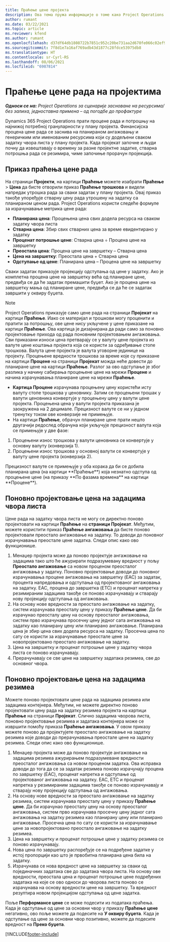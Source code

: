 ```yaml
---
title: Праћење цене пројекта
description: Ова тема пружа информације о томе како Project Operations прати напредак у односу на цену рада и потрошњу на пројекту.
author: rumant
ms.date: 03/22/2021
ms.topic: article
ms.reviewer: kfend
ms.author: rumant
ms.openlocfilehash: d37df64db1808722b7851c952c20be731aa2d670fe066c02ef90386712487407
ms.sourcegitcommit: 7f8d1e7a16af769adb43d1877c28fdce53975db8
ms.translationtype: HT
ms.contentlocale: sr-Cyrl-RS
ms.lasthandoff: 08/06/2021
ms.locfileid: "6987814"
---
```

# <a name="labor-cost-tracking-on-projects"></a>Праћење цене рада на пројектима

_**Односи се на:** Project Operations за сценарије засноване на ресурсима/без залиха, једноставна примена – од погодбе до профактуре_

Dynamics 365 Project Operations прати процене рада и потрошњу на најнижој потребној грануларности у плану пројекта. Финансијска процена цене рада се заснива на планираном ангажовању и генеричким или именованим ресурсима који су додељени сваком задатку чвора листа у плану пројекта. Када пројекат започне и људи почну да извештавају о времену за разне пројектне задатке, стварна потрошња рада се резимира, чиме започиње прорачун пројекција.

## <a name="labor-cost-tracking-view"></a>Приказ праћења цене рада

На страници **Пројекти**, на картици **Праћење** можете изабрати **Праћење** > **Цена** да бисте отворили приказ **Праћење трошкова** и видели напредак утрошка рада за сваки задатак у плану пројекта. Овај приказ такође упоређује стварну цену рада утрошену на задатку са планираном ценом рада. Project Operations користи следеће формуле за израчунавање метрика цене рада:

- **Планирана цена**: Процењена цена свих додела ресурса на сваком задатку чвора листа
- **Стварна цена**: Збир свих стварних цена за време евидентирано у задатку
- **Проценат потрошње цене**: Стварна цена ÷ Процена цене на завршетку
- **Преостала цена**: Процена цене на завршетку – Стварна цена
- **Цена на завршетку**: Преостала цена + Стварна цена
- **Одступање од цене**: Планирана цена – Процена цене на завршетку

Сваки задатак приказује пројекцију одступања од цене у задатку. Ако је комплетна процена цене на завршетку већа од планиране цене, предвиђа се да ће задатак премашити буџет. Ако је процена цене на завршетку мања од планиране цене, предвиђа се да ће се задатак завршити у оквиру буџета.

>[!NOTE]
> Project Operations приказује само цене рада на страници **Пројекат** на картици **Праћење**. Иако се материјал и трошкови могу проценити и пратити за потрошњу, ове цене нису укључене у цене приказане на картици **Праћење**. Ова картица је дизајнирана да ради само за поновно пројектовање прихода од рада поновним пројектовањем ангажовања.
Сви приказани износи цена претварају се у валуту цене пројекта из валуте цене коштања пројекта која се користи за одређивање стопе трошкова. Валута цене пројекта је валута уговорне јединице на пројекту. Процењене вредности трошкова за време које су приказане на картици **Процене** на страници **Пројекат** можда неће довести до планиране цене на картици **Праћење**. Разлог за ово одступање је због разлика у начину сабирања процењене цене на мрежи **Процене** и начина израчунавања планиране цене на мрежи **Праћење**. 
>
> - **Картица Процене** израчунава процењену цену користећи исту валуту стопе трошкова у ценовнику. Затим се процењени трошак у валути ценовника конвертује у процењену цену у валути цене пројекта. Процењена цена у валути пројекта приказана је заокружена на 2 децимале. Прецизност валуте се ни у једном тренутку током ове конверзије не примењује. 
> - На картици **Праћење**, обрачун планиране цене прати нешто другачији редослед обрачуна који укључује прецизност валута која се примењује у две фазе: 
   ><ol>
   ><li>Процењени износ трошкова у валути ценовника се конвертује у основну валуту (конверзија 1).</li>
   ><li>Процењени износ трошкова у основној валути се конвертује у валуту цене пројекта (конверзија 2). </li>
   ></ol>
   >Прецизност валуте се примењује у оба корака да би се добила планирана цена (на картици **Праћење**) која незнатно одступа од процењене цене (на приказу **По фазама времена** на картици **Процене**). 
   
## <a name="reprojecting-costs-on-leaf-node-tasks"></a>Поновно пројектовање цена на задацима чвора листа

Цене рада на задатку чвора листа не могу се директно поново пројектовати на картици **Праћење** на **страници Пројекат**. Међутим, можете користити приказ **Праћење ангажовања** да бисте поново пројектовали преостало ангажовање на задатку. То доводи до поновног израчунавања преостале цене задатка. Следи опис како ово функционише.

1. Менаџер пројекта може да поново пројектује ангажовање на задацима тако што ће ажурирати подразумевану вредност у пољу **Преостало ангажовање** са новом проценом преосталог ангажовања у задатку. Поновно пројектовање доводи до поновног израчунавања процене ангажовања на завршетку (EAC) за задатак, процента напредовања и одступања од пројектованог ангажовања на задатку. EAC, процена до завршетка (ETC) и проценат напретка у резимираним задацима такође се поново израчунавају и стварају нову пројекцију одступања од ангажовања.
2. На основу нове вредности за преостало ангажовање на задатку, систем израчунава преосталу цену у приказу **Праћење цене**. Да би израчунао преосталу цену на основу преосталог ангажовања, систем прво израчунава просечну цену једног сата ангажовања на задатку као планирану цену или планирано ангажовање. Планирана цена је збир цена свих додела ресурса на задатку. Просечна цена по сату се користи за израчунавање преостале цене за новопројектовано преостало ангажовање на задатку.
3. Цена на завршетку и проценат потрошње цене у задатку чвора листа се поново израчунавају.
4. Прерачунавају се све цене на завршетку задатака резимеа, све до основног чвора.

## <a name="reprojecting-costs-on-summary-tasks"></a>Поновно пројектовање цена на задацима резимеа

Можете поново пројектовати цене рада на задацима резимеа или задацима контејнера. Међутим, не можете директно поново пројектовати цену рада на задатку резимеа пројекта на картици **Праћење** на страници **Пројекат**. Слично задацима чворова листа, поновно пројектовање резимеа и задатака контејнера може се извршити помоћу приказа **Праћење ангажовања**. У овом приказу можете поново да пројектујете преостало ангажовање на задатку резимеа које доводи до прерачунавања преостале цене на задатку резимеа. Следи опис како ово функционише.

1. Менаџер пројекта може да поново пројектује ангажовање на задацима резимеа ажурирањем подразумеване вредности преосталог ангажовања са новом проценом задатка. Ова исправка доводи до тога да се за задатак резимеа поново израчунају процена по завршетку (EAC), проценат напретка и одступање од пројектованог ангажовања на задатку. EAC, ETC и проценат напретка у резимираним задацима такође се поново израчунавају и стварају нову пројекцију одступања од ангажовања.
2. На основу нове вредности за преостало ангажовање на задатку резимеа, систем израчунава преосталу цену у приказу **Праћење цене**. Да би израчунао преосталу цену на основу преосталог ангажовања, систем прво израчунава просечну цену једног сата ангажовања на задатку резимеа као планирану цену или планирано ангажовање. Просечна цена по сату се користи за израчунавање цене за новопројектовано преостало ангажовање на задатку резимеа.
3. Цена на завршетку и проценат потрошње цене у задатку резимеа се поново израчунавају.
4. Нова цена по завршетку распоређује се на подређене задатке у истој пропорцији као што је првобитна планирана цена била на задатку.
5. Израчунава се нова вредност цене на завршетку за сваки од појединачних задатака све до задатака чвора листа. На основу ове вредности, преостала цена и проценат потрошње цене подређених задатака на које се ово односи до чворова листа поново се израчунава на основу вредности цене на завршетку. Та вредност резултира новом пројекцијом одступања од цене задатка. 


Поље **Перформансе цене** се може подесити из података праћења. Када је одступање од цене за основни чвор у приказу **Праћење цене** негативно, ово поље можете да подесите на **У оквиру буџета**. Када је одступање од цене за основни чвор позитивно, можете да подесите вредност на **Преко буџета**.


[!INCLUDE[footer-include](../includes/footer-banner.md)]
